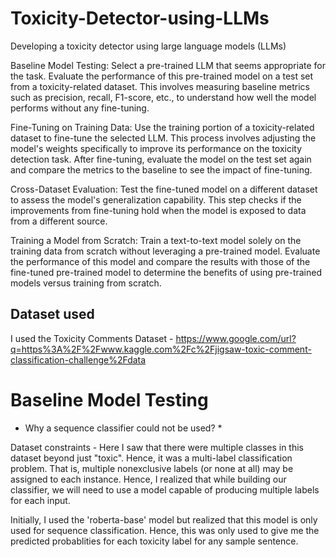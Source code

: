 # Toxicity-Detector-using-LLMs

Developing a toxicity detector using large language models (LLMs) 

Baseline Model Testing:
Select a pre-trained LLM that seems appropriate for the task.
Evaluate the performance of this pre-trained model on a test set from a toxicity-related dataset. This involves measuring baseline metrics such as precision, recall, F1-score, etc., to understand how well the model performs without any fine-tuning.

Fine-Tuning on Training Data:
Use the training portion of a toxicity-related dataset to fine-tune the selected LLM. This process involves adjusting the model's weights specifically to improve its performance on the toxicity detection task.
After fine-tuning, evaluate the model on the test set again and compare the metrics to the baseline to see the impact of fine-tuning.

Cross-Dataset Evaluation:
Test the fine-tuned model on a different dataset to assess the model's generalization capability.
This step checks if the improvements from fine-tuning hold when the model is exposed to data from a different source.

Training a Model from Scratch:
Train a text-to-text model solely on the training data from scratch without leveraging a pre-trained model.
Evaluate the performance of this model and compare the results with those of the fine-tuned pre-trained model to determine the benefits of using pre-trained models versus training from scratch.

## Dataset used

I used the Toxicity Comments Dataset - https://www.google.com/url?q=https%3A%2F%2Fwww.kaggle.com%2Fc%2Fjigsaw-toxic-comment-classification-challenge%2Fdata  

# Baseline Model Testing

* Why a sequence classifier could not be used? *

Dataset constraints - Here I saw that there were multiple classes in this dataset beyond just "toxic". 
Hence, it was a multi-label classification problem. That is, multiple nonexclusive labels (or none at all) may be assigned to each instance. Hence, I realized that while building our classifier, we will need to use a model capable of producing multiple labels for each input.

Initially, I used the 'roberta-base' model but realized that this model is only used for sequence classification. Hence, this was only used to give me the predicted probablities for each toxicity label for any sample sentence.






